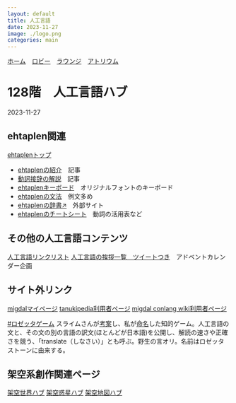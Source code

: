 ```yaml
---
layout: default
title: 人工言語
date: 2023-11-27
image: ./logo.png
categories: main
---
```

[ホーム](./index)　[ロビー](144)　[ラウンジ](159)　[アトリウム](160)
# 128階　人工言語ハブ
2023-11-27

## ehtaplen関連
[ehtaplenトップ](177)
- [ehtaplenの紹介](174)　記事
- [動詞接辞の解説](173)　記事
- [ehtaplenキーボード](49.html)　オリジナルフォントのキーボード
- [ehtaplenの文法](9)　例文多め
- [ehtaplenの辞書↗](https://zpdic.ziphil.com/dictionary/91)　外部サイト
- [ehtaplenのチートシート](172)　動詞の活用表など

## その他の人工言語コンテンツ
[人工言語リンクリスト](170)
[人工言語の挨拶一覧　ツイートつき](42)　アドベントカレンダー企画

## サイト外リンク
[migdalマイページ](https://migdal.jp/mikanixonable)
[tanukipedia利用者ページ](https://tanukipedia.miraheze.org/wiki/%E5%88%A9%E7%94%A8%E8%80%85:Mikanixonable)
[migdal conlang wiki利用者ページ](https://migdal.miraheze.org/wiki/%E5%88%A9%E7%94%A8%E8%80%85:Mikanixonable)

[#ロゼッタゲーム](https://twitter.com/search?q=%23%E3%83%AD%E3%82%BC%E3%83%83%E3%82%BF%E3%82%B2%E3%83%BC%E3%83%A0&src=typed_query&f=live)
スライムさんが[考案](https://twitter.com/slaimsan/status/895593226752581633)し、私が[命名](https://twitter.com/Mikanixonable/status/895597357575749632)した知的ゲーム。人工言語の文と、その文の別の言語の訳文(ほとんどが日本語)を公開し、解読の速さや正確さを競う、「translate（しなさい）」とも呼ぶ。野生の言オリ。名前はロゼッタストーンに由来する。

## 架空系創作関連ページ
[架空世界ハブ](166)
[架空惑星ハブ](136)
[架空地図ハブ](162)




